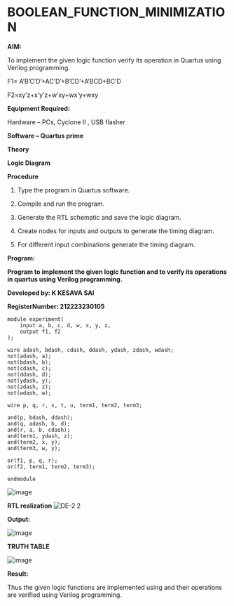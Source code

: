 # BOOLEAN_FUNCTION_MINIMIZATION

**AIM:**

To implement the given logic function verify its operation in Quartus using Verilog programming.

F1= A’B’C’D’+AC’D’+B’CD’+A’BCD+BC’D 

F2=xy’z+x’y’z+w’xy+wx’y+wxy

**Equipment Required:**

Hardware – PCs, Cyclone II , USB flasher

**Software – Quartus prime**

**Theory**

**Logic Diagram**

**Procedure**

1.	Type the program in Quartus software.

2.	Compile and run the program.

3.	Generate the RTL schematic and save the logic diagram.

4.	Create nodes for inputs and outputs to generate the timing diagram.

5.	For different input combinations generate the timing diagram.


**Program:**

**Program to implement the given logic function and to verify its operations in quartus using Verilog programming.**

**Developed by:  K KESAVA SAI**

**RegisterNumber: 212223230105**

```
module experiment(
    input a, b, c, d, w, x, y, z,
    output f1, f2
);

wire adash, bdash, cdash, ddash, ydash, zdash, wdash;
not(adash, a);
not(bdash, b);
not(cdash, c);
not(ddash, d);
not(ydash, y);
not(zdash, z);
not(wdash, w);

wire p, q, r, s, t, u, term1, term2, term3;

and(p, bdash, ddash);
and(q, adash, b, d);
and(r, a, b, cdash);
and(term1, ydash, z);
and(term2, x, y);
and(term3, w, y);

or(f1, p, q, r);
or(f2, term1, term2, term3);

endmodule
```

![image](https://github.com/Kesavasai20/BOOLEAN_FUNCTION_MINIMIZATION/assets/138849303/a2467947-0fec-4cf4-99d7-86f4e56ac2c9)


**RTL realization**
![DE-2 2](https://github.com/Kesavasai20/BOOLEAN_FUNCTION_MINIMIZATION/assets/138849303/6f9f20eb-ee9c-4961-8ba8-3269fb978b5f)


**Output:**

![image](https://github.com/Kesavasai20/BOOLEAN_FUNCTION_MINIMIZATION/assets/138849303/b89694a0-bd52-48ea-b805-576176d54758)

**TRUTH TABLE**

![image](https://github.com/Kesavasai20/BOOLEAN_FUNCTION_MINIMIZATION/assets/138849303/89ebe1fc-7ad8-4777-a09f-73b4923a7ce7)

**Result:**

Thus the given logic functions are implemented using and their operations are verified using Verilog programming.

